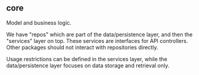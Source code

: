 ## core

Model and business logic.

We have "repos" which are part of the data/persistence layer, and then the "services"
layer on top. These services are interfaces for API controllers. Other packages should not
interact with repositories directly.

Usage restrictions can be defined in the services layer, while the data/persistence layer
focuses on data storage and retrieval only.
